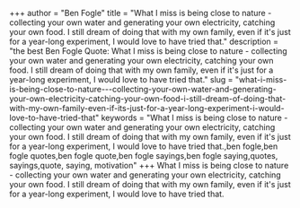 +++
author = "Ben Fogle"
title = "What I miss is being close to nature - collecting your own water and generating your own electricity, catching your own food. I still dream of doing that with my own family, even if it's just for a year-long experiment, I would love to have tried that."
description = "the best Ben Fogle Quote: What I miss is being close to nature - collecting your own water and generating your own electricity, catching your own food. I still dream of doing that with my own family, even if it's just for a year-long experiment, I would love to have tried that."
slug = "what-i-miss-is-being-close-to-nature---collecting-your-own-water-and-generating-your-own-electricity-catching-your-own-food-i-still-dream-of-doing-that-with-my-own-family-even-if-its-just-for-a-year-long-experiment-i-would-love-to-have-tried-that"
keywords = "What I miss is being close to nature - collecting your own water and generating your own electricity, catching your own food. I still dream of doing that with my own family, even if it's just for a year-long experiment, I would love to have tried that.,ben fogle,ben fogle quotes,ben fogle quote,ben fogle sayings,ben fogle saying,quotes, sayings,quote, saying, motivation"
+++
What I miss is being close to nature - collecting your own water and generating your own electricity, catching your own food. I still dream of doing that with my own family, even if it's just for a year-long experiment, I would love to have tried that.
